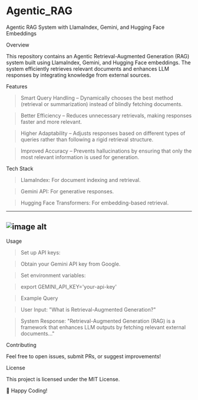 # Agentic_RAG

Agentic RAG System with LlamaIndex, Gemini, and Hugging Face Embeddings

Overview

This repository contains an Agentic Retrieval-Augmented Generation (RAG) system built using LlamaIndex, Gemini, and Hugging Face embeddings. The system efficiently retrieves relevant documents and enhances LLM responses by integrating knowledge from external sources.

Features

> Smart Query Handling – Dynamically chooses the best method (retrieval or summarization) instead of blindly fetching documents.

> Better Efficiency – Reduces unnecessary retrievals, making responses faster and more relevant.

> Higher Adaptability – Adjusts responses based on different types of queries rather than following a rigid retrieval structure.

> Improved Accuracy – Prevents hallucinations by ensuring that only the most relevant information is used for generation.

Tech Stack

> LlamaIndex: For document indexing and retrieval.

> Gemini API: For generative responses.

> Hugging Face Transformers: For embedding-based retrieval.
--------------------------------------------------------------------------------------------------------------------------------------------------------------------
![image alt](image_url)
--------------------------------------------------------------------------------------------------------------------------------------------------------------------
Usage

> Set up API keys:

> Obtain your Gemini API key from Google.

> Set environment variables:

> export GEMINI_API_KEY='your-api-key'

> Example Query

> User Input: "What is Retrieval-Augmented Generation?"

> System Response: "Retrieval-Augmented Generation (RAG) is a framework that enhances LLM outputs by fetching relevant external documents..."

Contributing

Feel free to open issues, submit PRs, or suggest improvements!

License

This project is licensed under the MIT License.

🚀 Happy Coding!
